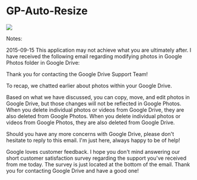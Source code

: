 # GP-Auto-Resize
[![](https://lh5.googleusercontent.com/-SxwcJsu66Ok/VTPChfmdvZI/AAAAAAACkjk/YSw09OcPnag/w603-h425-no/GPAR-Google%2B_Auto_Resize_2015-04-19_22-58-08.png)](https://getsharex.com)

Notes:

2015-09-15 
This application may not achieve what you are ultimately after. I have received the following email regarding modifying photos in Google Photos folder in Google Drive:

Thank you for contacting the Google Drive Support Team!

To recap, we chatted earlier about photos within your Google Drive. 

Based on what we have discussed, you can copy, move, and edit photos in Google Drive, but those changes will not be reflected in Google Photos. When you delete individual photos or videos from Google Drive, they are also deleted from Google Photos. When you delete individual photos or videos from Google Photos, they are also deleted from Google Drive.

Should you have any more concerns with Google Drive, please don't hesitate to reply to this email. I'm just here, always happy to be of help!

Google loves customer feedback. I hope you don't mind answering our short customer satisfaction survey regarding the support you've received from me today. The survey is just located at the bottom of the email. Thank you for contacting Google Drive and have a good one!
